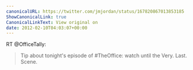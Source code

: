 ```yaml
---
canonicalURL: https://twitter.com/jmjordan/status/167820867013853185
ShowCanonicalLink: true
CanonicalLinkText: View original on
date: 2012-02-10T04:03:07+00:00
---
```

RT @OfficeTally:
> Tip about tonight's episode of #TheOffice: watch until the Very. Last. Scene.